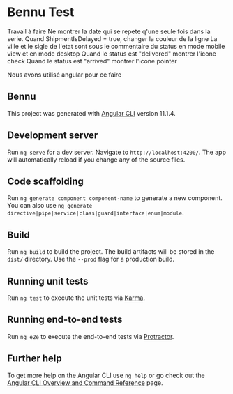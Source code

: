 # Bennu Test
Travail à faire
Ne montrer la date qui se repete q'une seule fois dans la serie.
Quand ShipmentIsDelayed = true, changer la couleur de la ligne
La ville et le sigle de l'etat sont sous le commentaire du status en mode mobile view et en mode desktop
Quand le status est "delivered" montrer l'icone check
Quand le status est "arrived" montrer l'icone pointer 

Nous avons utilisé angular pour ce faire

## Bennu 
This project was generated with [Angular CLI](https://github.com/angular/angular-cli) version 11.1.4.

## Development server

Run `ng serve` for a dev server. Navigate to `http://localhost:4200/`. The app will automatically reload if you change any of the source files.

## Code scaffolding

Run `ng generate component component-name` to generate a new component. You can also use `ng generate directive|pipe|service|class|guard|interface|enum|module`.

## Build

Run `ng build` to build the project. The build artifacts will be stored in the `dist/` directory. Use the `--prod` flag for a production build.

## Running unit tests

Run `ng test` to execute the unit tests via [Karma](https://karma-runner.github.io).

## Running end-to-end tests

Run `ng e2e` to execute the end-to-end tests via [Protractor](http://www.protractortest.org/).

## Further help

To get more help on the Angular CLI use `ng help` or go check out the [Angular CLI Overview and Command Reference](https://angular.io/cli) page.
